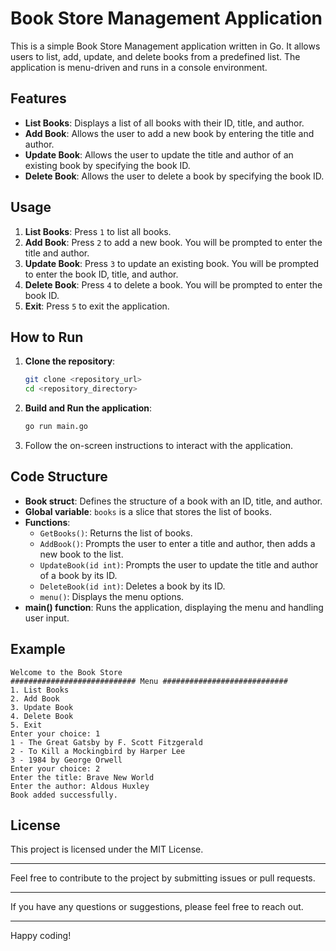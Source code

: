 # Book Store Management Application

This is a simple Book Store Management application written in Go. It allows users to list, add, update, and delete books from a predefined list. The application is menu-driven and runs in a console environment.

## Features

- **List Books**: Displays a list of all books with their ID, title, and author.
- **Add Book**: Allows the user to add a new book by entering the title and author.
- **Update Book**: Allows the user to update the title and author of an existing book by specifying the book ID.
- **Delete Book**: Allows the user to delete a book by specifying the book ID.

## Usage

1. **List Books**: Press `1` to list all books.
2. **Add Book**: Press `2` to add a new book. You will be prompted to enter the title and author.
3. **Update Book**: Press `3` to update an existing book. You will be prompted to enter the book ID, title, and author.
4. **Delete Book**: Press `4` to delete a book. You will be prompted to enter the book ID.
5. **Exit**: Press `5` to exit the application.

## How to Run

1. **Clone the repository**:
    ```bash
    git clone <repository_url>
    cd <repository_directory>
    ```

2. **Build and Run the application**:
    ```bash
    go run main.go
    ```

3. Follow the on-screen instructions to interact with the application.

## Code Structure

- **Book struct**: Defines the structure of a book with an ID, title, and author.
- **Global variable**: `books` is a slice that stores the list of books.
- **Functions**:
  - `GetBooks()`: Returns the list of books.
  - `AddBook()`: Prompts the user to enter a title and author, then adds a new book to the list.
  - `UpdateBook(id int)`: Prompts the user to update the title and author of a book by its ID.
  - `DeleteBook(id int)`: Deletes a book by its ID.
  - `menu()`: Displays the menu options.
- **main() function**: Runs the application, displaying the menu and handling user input.

## Example

```text
Welcome to the Book Store
############################ Menu ############################
1. List Books
2. Add Book
3. Update Book
4. Delete Book
5. Exit
Enter your choice: 1
1 - The Great Gatsby by F. Scott Fitzgerald
2 - To Kill a Mockingbird by Harper Lee
3 - 1984 by George Orwell
Enter your choice: 2
Enter the title: Brave New World
Enter the author: Aldous Huxley
Book added successfully.
```

## License

This project is licensed under the MIT License.

---

Feel free to contribute to the project by submitting issues or pull requests.

---

If you have any questions or suggestions, please feel free to reach out.

---

Happy coding!
